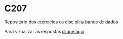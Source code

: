 # C207
Repositório dos exercícios da disciplina banco de dados

Para visualizar as respostas [clique aqui](https://lrabbade.github.io/C207/ex_2.html)
